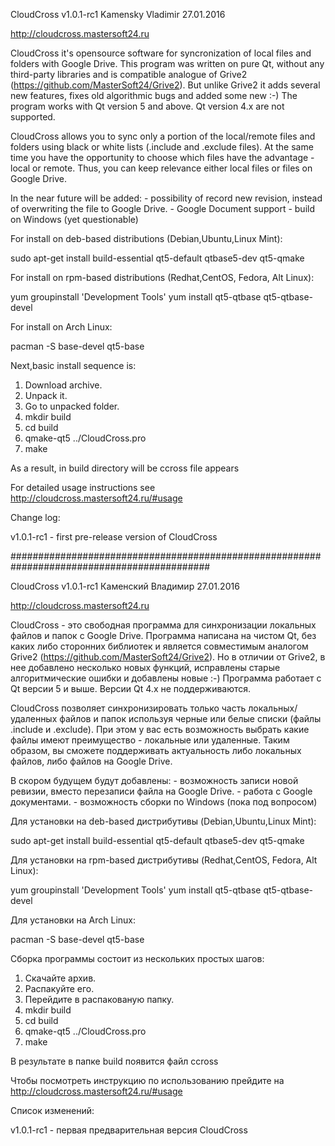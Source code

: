 
CloudCross v1.0.1-rc1
Kamensky Vladimir
27.01.2016

http://cloudcross.mastersoft24.ru

CloudCross it's opensource software for syncronization of local files and folders with Google Drive.
This program was written on pure Qt, without any third-party libraries and is compatible analogue of Grive2 (https://github.com/MasterSoft24/Grive2).
But unlike Grive2 it adds several new features, fixes old algorithmic bugs and added some new :-)
The program works with Qt version 5 and above. Qt version 4.x are not supported.

CloudCross allows you to sync only a portion of the local/remote files and folders using black or white lists (.include and .exclude files).
At the same time you have the opportunity to choose which files have the advantage - local or remote. Thus, you can keep relevance either local files or files on Google Drive.


In the near future will be added:
	- possibility of record new revision, instead of overwriting the file to Google Drive.
	- Google Document support
	- build on Windows (yet questionable)
	
	
For install on deb-based distributions (Debian,Ubuntu,Linux Mint):

sudo apt-get install build-essential qt5-default qtbase5-dev qt5-qmake


For install on rpm-based distributions (Redhat,CentOS, Fedora, Alt Linux):

yum groupinstall 'Development Tools'
yum install qt5-qtbase qt5-qtbase-devel

For install on  Arch Linux:

pacman -S base-devel qt5-base


Next,basic install sequence is:

1. Download archive. 
2. Unpack it. 
3. Go to unpacked folder.
4. mkdir build
5. cd build
6. qmake-qt5 ../CloudCross.pro
7. make

As a result, in build directory will be ccross file appears
	
	
For detailed usage instructions see http://cloudcross.mastersoft24.ru/#usage	
	
	
Change log:

v1.0.1-rc1 - first pre-release version of CloudCross	


############################################################################################

CloudCross v1.0.1-rc1
Каменский Владимир
27.01.2016

http://cloudcross.mastersoft24.ru

CloudCross - это свободная программа для синхронизации локальных файлов и папок с Google Drive. 
Программа написана на чистом Qt, без каких либо сторонних библиотек и является совместимым аналогом Grive2 (https://github.com/MasterSoft24/Grive2).
Но в отличии от Grive2, в нее добавлено несколько новых функций, исправлены старые алгоритмические ошибки и добавлены новые :-)
Программа работает с Qt версии 5 и выше. Версии Qt 4.x не поддерживаются.

CloudCross позволяет синхронизировать только часть локальных/удаленных файлов и папок используя черные или белые списки (файлы .include и .exclude).
При этом у вас есть возможность выбрать какие файлы имеют преимущество - локальные или удаленные. Таким образом, вы сможете поддерживать
актуальность либо локальных файлов, либо файлов на Google Drive. 

В скором будущем будут добавлены:
	- возможность записи новой ревизии, вместо перезаписи файла на Google Drive.
	- работа с Google документами.
	- возможность сборки по Windows (пока под вопросом)
	
	
Для установки на deb-based дистрибутивы (Debian,Ubuntu,Linux Mint):

sudo apt-get install build-essential qt5-default qtbase5-dev qt5-qmake


Для установки на rpm-based дистрибутивы (Redhat,CentOS, Fedora, Alt Linux):

yum groupinstall 'Development Tools'
yum install qt5-qtbase qt5-qtbase-devel

Для установки на Arch Linux:

pacman -S base-devel qt5-base



Сборка программы состоит из нескольких простых шагов:

1. Скачайте архив. 
2. Распакуйте его. 
3. Перейдите в распакованую папку.
4. mkdir build
5. cd build
6. qmake-qt5 ../CloudCross.pro
7. make

В результате в папке build появится файл ccross


Чтобы посмотреть инструкцию по использованию прейдите на http://cloudcross.mastersoft24.ru/#usage	
	
	
Список изменений:

v1.0.1-rc1 - первая предварительная версия CloudCross	


